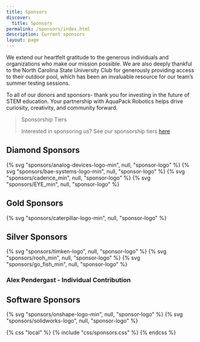 ```yaml
---
title: Sponsors
discover:
  title: Sponsors
permalink: /sponsors/index.html
description: Current sponsors
layout: page
---
```


We extend our heartfelt gratitude to the generous individuals and organizations who make our mission possible. We are also deeply thankful to the North Carolina State University Club for generously providing access to their outdoor pool, which has been an invaluable resource for our team’s summer testing sessions.

To all of our donors and sponsors- thank you for investing in the future of STEM education. Your partnership with AquaPack Robotics helps drive curiosity, creativity, and community forward.

> Sponsorship Tiers
>
> Interested in sponsoring us? See our sponsorship tiers [here](/sponsors/tiers/)



## Diamond Sponsors
<div class="grid" data-layout="thirds">
{% svg "sponsors/analog-devices-logo-min", null, "sponsor-logo" %}
{% svg "sponsors/bae-systems-logo-min", null, "sponsor-logo" %}
{% svg "sponsors/cadence_min", null, "sponsor-logo" %}
{% svg "sponsors/EYE_min", null, "sponsor-logo" %}
</div>


<!--

## Platinum Sponsors
<div class="grid" data-layout="thirds">
<img src = "/assets/images/sponsors/engineers-council-logo.png" alt = "Engineers Council Logo">
<p></p>
<p></p>
</div>

-->

## Gold Sponsors

<div class="grid" data-layout="thirds">
{% svg "sponsors/caterpillar-logo-min", null, "sponsor-logo" %}
<h3></h3>
<p></p>
</div>

## Silver Sponsors
<div class="grid" data-layout="thirds">
{% svg "sponsors/timken-logo", null, "sponsor-logo" %}
{% svg "sponsors/rooh_min", null, "sponsor-logo" %}
{% svg "sponsors/go_fish_min", null, "sponsor-logo" %}
<h3>Alex Pendergast - Individual Contribution</h3>
</div>

## Software Sponsors
<div class="grid" data-layout="thirds">
{% svg "sponsors/onshape-logo-min", null, "sponsor-logo" %}
{% svg "sponsors/solidworks-logo", null, "sponsor-logo" %}
<p></p>
</div>

{% css "local" %}
  {% include "css/sponsors.css" %}
{% endcss %}
